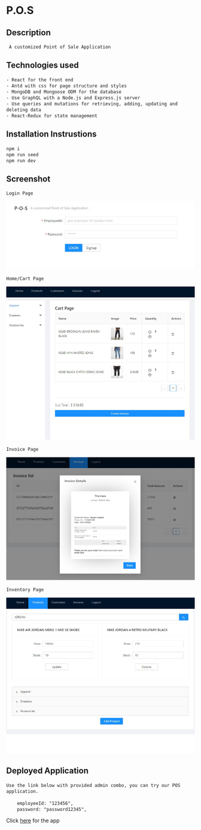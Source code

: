 # P.O.S

## Description

     A customized Point of Sale Application

## Technologies used

    - React for the front end
    - Antd with css for page structure and styles
    - MongoDB and Mongoose ODM for the database
    - Use GraphQL with a Node.js and Express.js server
    - Use queries and mutations for retrieving, adding, updating and deleting data
    - React-Redux for state management

## Installation Instrustions

    npm i
    npm run seed
    npm run dev

## Screenshot

    Login Page

![text](./client/public/assets/sample_1.jpg)

    Home/Cart Page

![text](./client/public/assets/sample_2.jpg)

    Invoice Page

![text](./client/public/assets/sample_3.jpg)

    Inventory Page

![text](./client/public/assets/sample_4.jpg)

## Deployed Application

    Use the link below with provided admin combo, you can try our POS application.

        employeeId: "123456",
        password: "password12345",

Click [here](https://guarded-meadow-66403.herokuapp.com/) for the app
